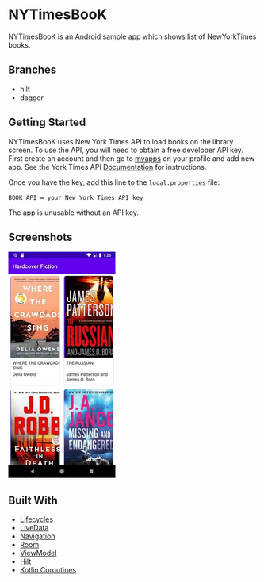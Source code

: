 # NYTimesBooK
NYTimesBooK is an Android sample app which shows list of NewYorkTimes books.

Branches 
---------------
- hilt
- dagger

Getting Started
---------------
NYTimesBooK uses New York Times API to load books on the library screen. To use the API, you will need to obtain a free developer API key. First create an account and then go to [myapps](https://developer.nytimes.com/my-apps) on your profile and add new app. See the York Times API [Documentation](https://developer.nytimes.com/docs/books-product/1/overview) for instructions.

Once you have the key, add this line to the `local.properties` file:

```
BOOK_API = your New York Times API key
```
The app is unusable without an API key.

Screenshots
-----------
![List of books](screenshots/Screenshot_20210317_212040.jpg "A list of books")

Built With
-----------
 * [Lifecycles][1]
 * [LiveData][2] 
 * [Navigation][3] 
 * [Room][4]
 * [ViewModel][5]
 * [Hilt][6]
 * [Kotlin Coroutines][7]


[1]: https://developer.android.com/topic/libraries/architecture/lifecycle
[2]: https://developer.android.com/topic/libraries/architecture/livedata
[3]: https://developer.android.com/topic/libraries/architecture/navigation/
[4]: https://developer.android.com/topic/libraries/architecture/room
[5]: https://developer.android.com/topic/libraries/architecture/viewmodel
[6]: https://developer.android.com/training/dependency-injection/hilt-android
[7]: https://kotlinlang.org/docs/reference/coroutines-overview.html


